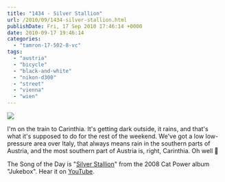 ```yaml
---
title: "1434 - Silver Stallion"
url: /2010/09/1434-silver-stallion.html
publishDate: Fri, 17 Sep 2010 17:46:14 +0000
date: 2010-09-17 19:46:14
categories: 
  - "tamron-17-502-8-vc"
tags: 
  - "austria"
  - "bicycle"
  - "black-and-white"
  - "nikon-d300"
  - "street"
  - "vienna"
  - "wien"
---
```

<a target="_blank" href="https://d25zfm9zpd7gm5.cloudfront.net/1200x1200/2010/20100917_072822_ps.jpg"><img src="https://d25zfm9zpd7gm5.cloudfront.net/0600x0600/2010/20100917_072822_ps.jpg" /></a>

I'm on the train to Carinthia. It's getting dark outside, it rains, and that's what it's supposed to do for the rest of the weekend. We've got a low low-pressure area over Italy, that always means rain in the southern parts of Austria, and the most southern part of Austria is, right, Carinthia. Oh well 🙂

 The Song of the Day is "<a target="_blank" href="http://www.lyricsmode.com/lyrics/c/cat_power/silver_stallion.html">Silver Stallion</a>" from the 2008 Cat Power album "Jukebox". Hear it on <a target="_blank" href="http://www.youtube.com/watch?v=1JbnDCB5ym0">YouTube</a>.

